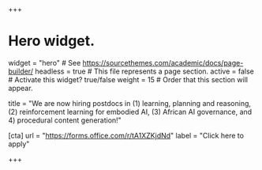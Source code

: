 +++
# Hero widget.
widget = "hero"  # See https://sourcethemes.com/academic/docs/page-builder/
headless = true  # This file represents a page section.
active = false  # Activate this widget? true/false
weight = 15  # Order that this section will appear.

title = "We are now hiring postdocs in (1) learning, planning and reasoning, (2) reinforcement learning for embodied AI, (3) African AI governance, and 4) procedural content generation!"


[cta]
url = "https://forms.office.com/r/tA1XZKjdNd"
label = "Click here to apply"

+++
